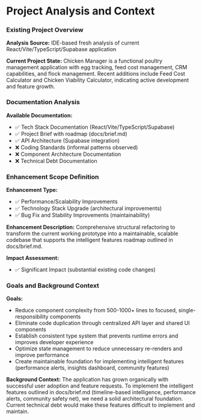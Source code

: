 # Project Analysis and Context

### Existing Project Overview

**Analysis Source:** IDE-based fresh analysis of current React/Vite/TypeScript/Supabase application

**Current Project State:** 
Chicken Manager is a functional poultry management application with egg tracking, feed cost management, CRM capabilities, and flock management. Recent additions include Feed Cost Calculator and Chicken Viability Calculator, indicating active development and feature growth.

### Documentation Analysis

**Available Documentation:**
- ✅ Tech Stack Documentation (React/Vite/TypeScript/Supabase)
- ✅ Project Brief with roadmap (docs/brief.md)
- ✅ API Architecture (Supabase integration)
- ❌ Coding Standards (informal patterns observed)
- ❌ Component Architecture Documentation
- ❌ Technical Debt Documentation

### Enhancement Scope Definition

**Enhancement Type:**
- ✅ Performance/Scalability Improvements
- ✅ Technology Stack Upgrade (architectural improvements)
- ✅ Bug Fix and Stability Improvements (maintainability)

**Enhancement Description:**
Comprehensive structural refactoring to transform the current working prototype into a maintainable, scalable codebase that supports the intelligent features roadmap outlined in docs/brief.md.

**Impact Assessment:**
- ✅ Significant Impact (substantial existing code changes)

### Goals and Background Context

**Goals:**
- Reduce component complexity from 500-1000+ lines to focused, single-responsibility components
- Eliminate code duplication through centralized API layer and shared UI components
- Establish consistent type system that prevents runtime errors and improves developer experience
- Optimize state management to reduce unnecessary re-renders and improve performance
- Create maintainable foundation for implementing intelligent features (performance alerts, insights dashboard, community features)

**Background Context:**
The application has grown organically with successful user adoption and feature requests. To implement the intelligent features outlined in docs/brief.md (timeline-based intelligence, performance alerts, community safety net), we need a solid architectural foundation. Current technical debt would make these features difficult to implement and maintain.
